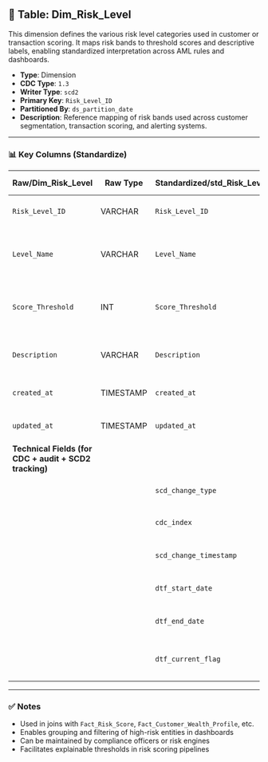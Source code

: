 ## 📜 Table: Dim_Risk_Level

This dimension defines the various risk level categories used in customer or transaction scoring. It maps risk bands to threshold scores and descriptive labels, enabling standardized interpretation across AML rules and dashboards.

- **Type**: Dimension  
- **CDC Type**: `1.3`  
- **Writer Type**: `scd2`  
- **Primary Key**: `Risk_Level_ID`  
- **Partitioned By**: `ds_partition_date`  
- **Description**: Reference mapping of risk bands used across customer segmentation, transaction scoring, and alerting systems.

---

### 📊 Key Columns (Standardize)

| Raw/Dim_Risk_Level | Raw Type | Standardized/std_Risk_Level | Standardized Type | Description                                       | PK  | Note                     |
|--------------------|----------|------------------------------|-------------------|---------------------------------------------------|-----|--------------------------|
| `Risk_Level_ID`    | VARCHAR  | `Risk_Level_ID`              | VARCHAR           | Unique identifier for the risk band               | ✅  | Primary key              |
| `Level_Name`       | VARCHAR  | `Level_Name`                 | VARCHAR           | Label for the level (e.g., LOW, MEDIUM, HIGH)     |     | UI usage                 |
| `Score_Threshold`  | INT      | `Score_Threshold`            | INT               | Minimum score required to fall into this band     |     | Applied in rule logic    |
| `Description`      | VARCHAR  | `Description`                | VARCHAR           | Business context or notes about this band         |     |                          |
| `created_at`       | TIMESTAMP| `created_at`                 | TIMESTAMP         | Time inserted into the system                     |     | Required for CDC 1.3     |
| `updated_at`       | TIMESTAMP| `updated_at`                 | TIMESTAMP         | Last updated timestamp                            |     | Required for CDC 1.3     |
| **Technical Fields (for CDC + audit + SCD2 tracking)** |          |                      |                   |                                                   |     |                          |
|                    |          | `scd_change_type`           | STRING            | `'cdc_insert'`, `'cdc_update'`, `'cdc_delete'`    |     | CDC 1.3 logic             |
|                    |          | `cdc_index`                 | INT               | Change tracking index                             |     | Optional                  |
|                    |          | `scd_change_timestamp`      | TIMESTAMP         | Timestamp of version ingestion                    |     |                          |
|                    |          | `dtf_start_date`            | DATE              | Start of version validity                         |     |                          |
|                    |          | `dtf_end_date`              | DATE              | End of version validity                           |     | NULL = active version     |
|                    |          | `dtf_current_flag`          | BOOLEAN           | TRUE = current active version                     |     |                          |


---

### ✅ Notes

- Used in joins with `Fact_Risk_Score`, `Fact_Customer_Wealth_Profile`, etc.  
- Enables grouping and filtering of high-risk entities in dashboards  
- Can be maintained by compliance officers or risk engines  
- Facilitates explainable thresholds in risk scoring pipelines